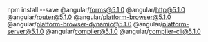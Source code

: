 npm install --save @angular/forms@5.1.0 @angular/http@5.1.0 @angular/router@5.1.0 @angular/platform-browser@5.1.0 @angular/platform-browser-dynamic@5.1.0 @angular/platform-server@5.1.0 @angular/compiler@5.1.0 @angular/compiler-cli@5.1.0